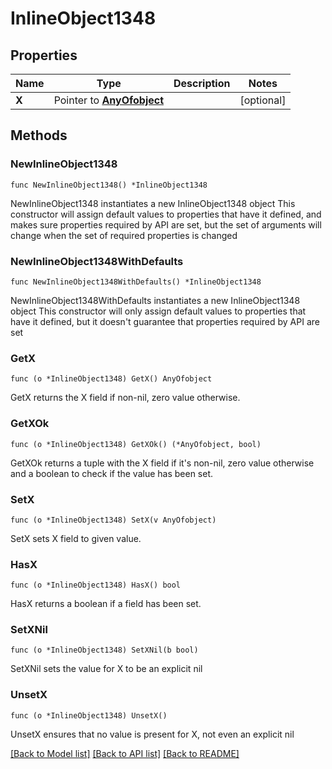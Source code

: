 # InlineObject1348

## Properties

Name | Type | Description | Notes
------------ | ------------- | ------------- | -------------
**X** | Pointer to [**AnyOfobject**](anyOf&lt;object&gt;.md) |  | [optional] 

## Methods

### NewInlineObject1348

`func NewInlineObject1348() *InlineObject1348`

NewInlineObject1348 instantiates a new InlineObject1348 object
This constructor will assign default values to properties that have it defined,
and makes sure properties required by API are set, but the set of arguments
will change when the set of required properties is changed

### NewInlineObject1348WithDefaults

`func NewInlineObject1348WithDefaults() *InlineObject1348`

NewInlineObject1348WithDefaults instantiates a new InlineObject1348 object
This constructor will only assign default values to properties that have it defined,
but it doesn't guarantee that properties required by API are set

### GetX

`func (o *InlineObject1348) GetX() AnyOfobject`

GetX returns the X field if non-nil, zero value otherwise.

### GetXOk

`func (o *InlineObject1348) GetXOk() (*AnyOfobject, bool)`

GetXOk returns a tuple with the X field if it's non-nil, zero value otherwise
and a boolean to check if the value has been set.

### SetX

`func (o *InlineObject1348) SetX(v AnyOfobject)`

SetX sets X field to given value.

### HasX

`func (o *InlineObject1348) HasX() bool`

HasX returns a boolean if a field has been set.

### SetXNil

`func (o *InlineObject1348) SetXNil(b bool)`

 SetXNil sets the value for X to be an explicit nil

### UnsetX
`func (o *InlineObject1348) UnsetX()`

UnsetX ensures that no value is present for X, not even an explicit nil

[[Back to Model list]](../README.md#documentation-for-models) [[Back to API list]](../README.md#documentation-for-api-endpoints) [[Back to README]](../README.md)


